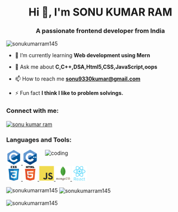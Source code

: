 <h1 align="center">Hi 👋, I'm SONU KUMAR RAM</h1>
<h3 align="center">A passionate frontend developer from India</h3>

<p align="left"> <img src="https://komarev.com/ghpvc/?username=sonukumarram145&label=Profile%20views&color=0e75b6&style=flat" alt="sonukumarram145" /> </p>

- 🌱 I’m currently learning **Web development using Mern**

- 💬 Ask me about **C,C++,DSA,Html5,CSS,JavaScript,oops**

- 📫 How to reach me **sonu9330kumar@gmail.com**

- ⚡ Fun fact **I think I like to problem solvings.**

<h3 align="left">Connect with me:</h3>
<p align="left">
<a href="https://linkedin.com/in/sonu kumar ram" target="blank"><img align="center" src="https://raw.githubusercontent.com/rahuldkjain/github-profile-readme-generator/master/src/images/icons/Social/linked-in-alt.svg" alt="sonu kumar ram" height="30" width="40" /></a>
</p>

<h3 align="left">Languages and Tools:</h3>
<img align="right" alt="coding" width="400" src="https://unsplash.com/photos/oXlXu2qukGE">
<p align="left"> <a href="https://www.cprogramming.com/" target="_blank" rel="noreferrer"> <img src="https://raw.githubusercontent.com/devicons/devicon/master/icons/c/c-original.svg" alt="c" width="40" height="40"/> </a> <a href="https://www.w3schools.com/cpp/" target="_blank" rel="noreferrer"> <img src="https://raw.githubusercontent.com/devicons/devicon/master/icons/cplusplus/cplusplus-original.svg" alt="cplusplus" width="40" height="40"/> </a> <a href="https://www.w3schools.com/css/" target="_blank" rel="noreferrer"> <img src="https://raw.githubusercontent.com/devicons/devicon/master/icons/css3/css3-original-wordmark.svg" alt="css3" width="40" height="40"/> </a> <a href="https://www.w3.org/html/" target="_blank" rel="noreferrer"> <img src="https://raw.githubusercontent.com/devicons/devicon/master/icons/html5/html5-original-wordmark.svg" alt="html5" width="40" height="40"/> </a> <a href="https://developer.mozilla.org/en-US/docs/Web/JavaScript" target="_blank" rel="noreferrer"> <img src="https://raw.githubusercontent.com/devicons/devicon/master/icons/javascript/javascript-original.svg" alt="javascript" width="40" height="40"/> </a> <a href="https://www.mongodb.com/" target="_blank" rel="noreferrer"> <img src="https://raw.githubusercontent.com/devicons/devicon/master/icons/mongodb/mongodb-original-wordmark.svg" alt="mongodb" width="40" height="40"/> </a> <a href="https://reactjs.org/" target="_blank" rel="noreferrer"> <img src="https://raw.githubusercontent.com/devicons/devicon/master/icons/react/react-original-wordmark.svg" alt="react" width="40" height="40"/> </a> </p>

<p><img align="left" src="https://github-readme-stats.vercel.app/api/top-langs?username=sonukumarram145&show_icons=true&locale=en&layout=compact" alt="sonukumarram145" /></p>

<p>&nbsp;<img align="center" src="https://github-readme-stats.vercel.app/api?username=sonukumarram145&show_icons=true&locale=en" alt="sonukumarram145" /></p>

<p><img align="center" src="https://github-readme-streak-stats.herokuapp.com/?user=sonukumarram145&" alt="sonukumarram145" /></p>
